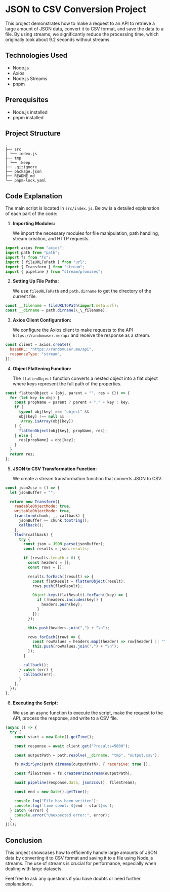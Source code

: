 # JSON to CSV Conversion Project

This project demonstrates how to make a request to an API to retrieve a large amount of JSON data, convert it to CSV format, and save the data to a file. By using streams, we significantly reduce the processing time, which originally took about 9.2 seconds without streams.

## Technologies Used

- Node.js
- Axios
- Node.js Streams
- pnpm

## Prerequisites

- Node.js installed
- pnpm installed

## Project Structure

```
.
├── src
│ └── index.js
├── tmp
│ └── .keep
├── .gitignore
├── package.json
├── README.md
└── pnpm-lock.yaml
```

## Code Explanation

The main script is located in `src/index.js`. Below is a detailed explanation of each part of the code:

1.  **Importing Modules:**

    We import the necessary modules for file manipulation, path handling, stream creation, and HTTP requests.

```js
import axios from "axios";
import path from "path";
import fs from "fs";
import { fileURLToPath } from "url";
import { Transform } from "stream";
import { pipeline } from "stream/promises";
```

2.  **Setting Up File Paths:**

    We use `fileURLToPath` and `path.dirname` to get the directory of the current file.

```js
const __filename = fileURLToPath(import.meta.url);
const __dirname = path.dirname(\_\_filename);
```

3.  **Axios Client Configuration:**

    We configure the Axios client to make requests to the API `https://randomuser.me/api` and receive the response as a stream.

```js
const client = axios.create({
  baseURL: "https://randomuser.me/api",
  responseType: "stream",
});
```

4.  **Object Flattening Function:**

    The `flattenObject` function converts a nested object into a flat object where keys represent the full path of the properties.

```js
const flattenObject = (obj, parent = "", res = {}) => {
  for (let key in obj) {
    const propName = parent ? parent + "." + key : key;
    if (
      typeof obj[key] === "object" &&
      obj[key] !== null &&
      !Array.isArray(obj[key])
    ) {
      flattenObject(obj[key], propName, res);
    } else {
      res[propName] = obj[key];
    }
  }
  return res;
};
```

5.  **JSON to CSV Transformation Function:**

    We create a stream transformation function that converts JSON to CSV.

```js
const json2csv = () => {
  let jsonBuffer = "";

  return new Transform({
    readableObjectMode: true,
    writableObjectMode: true,
    transform(chunk, _, callback) {
      jsonBuffer += chunk.toString();
      callback();
    },
    flush(callback) {
      try {
        const json = JSON.parse(jsonBuffer);
        const results = json.results;

        if (results.length > 0) {
          const headers = [];
          const rows = [];

          results.forEach((result) => {
            const flatResult = flattenObject(result);
            rows.push(flatResult);

            Object.keys(flatResult).forEach((key) => {
              if (!headers.includes(key)) {
                headers.push(key);
              }
            });
          });

          this.push(headers.join(",") + "\n");

          rows.forEach((row) => {
            const rowValues = headers.map((header) => row[header] || "");
            this.push(rowValues.join(",") + "\n");
          });
        }

        callback();
      } catch (err) {
        callback(err);
      }
    },
  });
};
```

6.  **Executing the Script:**

    We use an async function to execute the script, make the request to the API, process the response, and write to a CSV file.

```js
(async () => {
  try {
    const start = new Date().getTime();

    const response = await client.get("?results=5000");

    const outputPath = path.resolve(__dirname, "tmp", "output.csv");

    fs.mkdirSync(path.dirname(outputPath), { recursive: true });

    const fileStream = fs.createWriteStream(outputPath);

    await pipeline(response.data, json2csv(), fileStream);

    const end = new Date().getTime();

    console.log("File has been written");
    console.log(`time spent: ${end - start}ms`);
  } catch (error) {
    console.error("Unexpected error:", error);
  }
})();
```

## Conclusion

This project showcases how to efficiently handle large amounts of JSON data by converting it to CSV format and saving it to a file using Node.js streams. The use of streams is crucial for performance, especially when dealing with large datasets.

Feel free to ask any questions if you have doubts or need further explanations.
